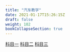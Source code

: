 ```yaml
---
title: "汽车教学"
date: 2021-01-17T15:26:15Z
draft: false
weight: 102
bookCollapseSection: true
---
```


[科目一](./one)
[科目二](./two)
[科目三](./three)











